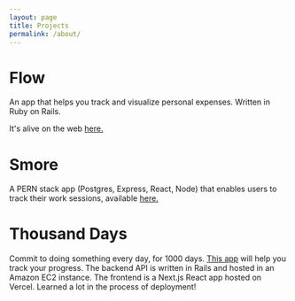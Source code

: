 ```yaml
---
layout: page
title: Projects 
permalink: /about/
---
```


# Flow

An app that helps you track and visualize personal expenses. Written in Ruby on Rails. 

It's alive on the web [here.](https://desolate-spire-01632-c699b2dce8c0.herokuapp.com/)

# Smore

A PERN stack app (Postgres, Express, React, Node) that enables users to track their work sessions, available [here.](https://intense-inlet-27210-0519dd6f66ca.herokuapp.com/)


# Thousand Days

Commit to doing something every day, for 1000 days. [This app](https://thousand-days-frontend.vercel.app/) will help you track your progress. The backend API is written in Rails and hosted in an Amazon EC2 instance. The frontend is a Next.js React app hosted on Vercel. Learned a lot in the process of deployment! 
